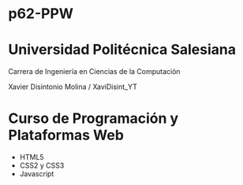 # p62-PPW

# Universidad Politécnica Salesiana
Carrera de Ingeniería en Ciencias de la Computación

Xavier Disintonio Molina / XaviDisint_YT

# Curso de Programación y Plataformas Web

- HTML5
- CSS2 y CSS3
- Javascript


